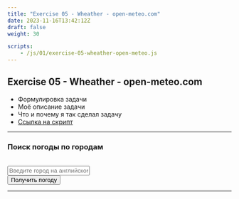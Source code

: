 ```yaml
---
title: "Exercise 05 - Wheather - open-meteo.com"
date: 2023-11-16T13:42:12Z
draft: false
weight: 30

scripts:
    - /js/01/exercise-05-wheather-open-meteo.js
---
```



## Exercise 05 - Wheather - open-meteo.com

* Формулировка задачи
* Моё описание задачи
* Что и почему я так сделал задачу
* [Ссылка на скрипт](/js/01/exercise-05-wheather-open-meteo.js)

---
<h3>Поиск погоды по городам</h3>
<br>
<input type="text" id="city-input" placeholder="Введите город на английском языке">
<br>
<button class="button button-success" onclick="loadWeather()">Получить погоду</button>
<br>
<div id="weather" class="panel panel-notice" style="display: none"></div>

---
